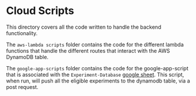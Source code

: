 # Cloud Scripts

This directory covers all the code written to handle the backend functionality.

The `aws-lambda scripts` folder contains the code for the different lambda functions that handle the different routes that interact with the AWS DynamoDB table. 

The `google-app-scripts` folder contains the code for the google-app-script that is associated with the `Experiment-Database` [google sheet](https://docs.google.com/spreadsheets/d/1x12nhpp0QvnsA6x-O1sV4IA9SAbfVsq_wiexWkutOmU/edit#gid=1722069818). This script, when run, will push all the eligible experiments to the dynamodb table, via a post request.



